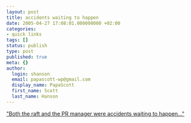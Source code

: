 ```yaml
---
layout: post
title: accidents waiting to happen
date: 2005-04-27 17:08:01.000000000 +02:00
categories:
- quick links
tags: []
status: publish
type: post
published: true
meta: {}
author:
  login: shanson
  email: papascott-wp@gmail.com
  display_name: PapaScott
  first_name: Scott
  last_name: Hanson
---
```

<p><a href="http://www.opera.com/swim/" title="THE 1 MILLION DOWNLOAD CHALLENGE - Opera Web Browser">"Both the raft and the PR manager were accidents waiting to happen..."</a></p>
